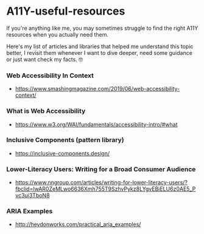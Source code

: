 # A11Y-useful-resources

If you're anything like me, you may sometimes struggle to find the right A11Y resources when you actually need them.

Here's my list of articles and libraries that helped me understand this topic better, I revisit them whenever I want to dive deeper, need some guidance or just want check my facts. 🤓

### Web Accessibility In Context

- https://www.smashingmagazine.com/2019/06/web-accessibility-context/


### What is Web Accessibility

- https://www.w3.org/WAI/fundamentals/accessibility-intro/#what


### Inclusive Components (pattern library)

- https://inclusive-components.design/


### Lower-Literacy Users: Writing for a Broad Consumer Audience

- https://www.nngroup.com/articles/writing-for-lower-literacy-users/?fbclid=IwAR0ZeMLwo6636Xmh755T9SzhvPykz8LYgvEBiELU6z0AE5_Pvc3ui3TboN8


### ARIA Examples

- http://heydonworks.com/practical_aria_examples/
